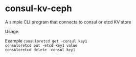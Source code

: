 # consul-kv-ceph

A simple CLI program that connects to consul or etcd KV store


Usage:

Example
    `consuloretcd get -consul key1`<br />
    `consuloretcd put -etcd key1 value`<br />
    `consuloretcd delete -consul key1` <br />

